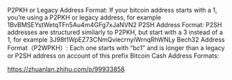 P2PKH or Legacy Address Format: If your bitcoin address starts with a 1, you’re using a P2PKH or legacy address, for example 1BvBMSEYstWetqTFn5Au4m4GFg7xJaNVN2
P2SH Address Format: P2SH addresses are structured similarly to P2PKH, but start with a 3 instead of a 1, for example 3J98t1WpEZ73CNmQviecrnyiWrnqRhWNLy
Bech32 Address Format（P2WPKH）: Each one starts with “bc1” and is longer than a legacy or P2SH address on account of this prefix
Bitcoin Cash Address Formats: 



https://zhuanlan.zhihu.com/p/99933858